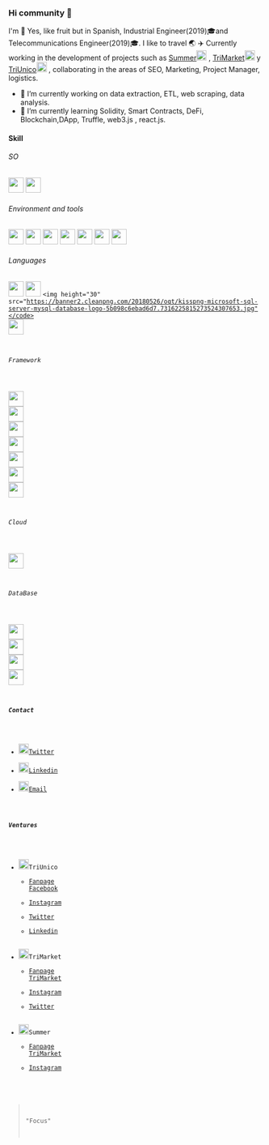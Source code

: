 ### Hi community 👋


I'm :pineapple: Yes, like fruit but in Spanish, Industrial Engineer(2019):mortar_board:and Telecommunications Engineer(2019):mortar_board:. I like to travel :earth_asia: :airplane: Currently working in the development of projects such as [Summer](https://summer.so/)<code><img height ="20" src ="https://summer.so/wp-content/uploads/2020/11/logo_summer.png"></code> , [TriMarket](https://trimarket.store)<code><img height="20" src="https://trimarket.store/wp-content/uploads/2020/07/cropped-Logo-TriMarket-escogido-2_Mesa-de-trabajo-1-min.png" ></code> y [TriUnico](https://triunico.com)<code><img height="20" src="https://triunico.com/wp-content/uploads/2020/04/icono-peque%C3%B1o_Mesa-de-trabajo-1.png"></code> , collaborating in the areas of SEO, Marketing, Project Manager, logistics.

- 🔭 I’m currently working on data extraction, ETL, web scraping, data analysis.
- 🌱 I’m currently learning Solidity, Smart Contracts, DeFi, Blockchain,DApp, Truffle, web3.js , react.js.

#### Skill
###### SO
<code><img height="30" src="https://e7.pngegg.com/pngimages/936/104/png-clipart-tux-racer-linux-kernel-mailing-list-computer-icons-linux-logo-vertebrate.png"></code>
<code><img height="30" src="https://www.muycomputer.com/wp-content/uploads/2013/08/Windows8.jpeg"></code>

###### Environment and tools
<code><img height="30" src="https://avatars3.githubusercontent.com/u/18133?s=200&v=4" ></code>
<code><img height="30" src="https://cdn.worldvectorlogo.com/logos/visual-studio-code-1.svg"></code>
<code><img height="30" src="https://upload.wikimedia.org/wikipedia/commons/thumb/3/38/Jupyter_logo.svg/518px-Jupyter_logo.svg.png"></code>
<code><img height="30" src="https://colab.research.google.com/img/colab_favicon_256px.png"></code>
<code><img height="30" src="https://bit.ly/3hezBtZ"></code>
<code><img height="30" src="https://miro.medium.com/max/800/1*-IKxrqCFwFuOx0oTdJfh4Q.png"></code>
<code><img height="30" src="https://bit.ly/3hfN4BA"></code>

###### Languages
<code><img height="30" src="https://upload.wikimedia.org/wikipedia/commons/thumb/c/c3/Python-logo-notext.svg/1024px-Python-logo-notext.svg.png"></code>
<code><img height="30" src="https://s1.eestatic.com/2017/07/19/actualidad/Actualidad_232491174_129964691_698x400.jpg"></code>
<code><img height="30" src="https://banner2.cleanpng.com/20180526/oqt/kisspng-microsoft-sql-server-mysql-database-logo-5b098c6ebad6d7.7316225815273524307653.jpg"</code>
<code><img height="30" src="https://en.bitcoinwiki.org/upload/en/images/thumb/d/d5/Solidity.png/400px-Solidity.png"></code>

###### Framework
<code><img height="30" src="https://upload.wikimedia.org/wikipedia/commons/thumb/e/ed/Pandas_logo.svg/1200px-Pandas_logo.svg.png"></code>
<code><img height="30" src="https://upload.wikimedia.org/wikipedia/commons/thumb/1/1a/NumPy_logo.svg/1280px-NumPy_logo.svg.png"></code>
<code><img height="30" src="https://i1.wp.com/www.clubdetecnologia.net/wp-content/uploads/2017/11/scrapy-big-logo.png?resize=200%2C255"></code>
<code><img height="30" src="https://cleventy.com/wp-content/uploads/2014/07/selenium-logo.png"></code>
<code><img height="30" src="https://encrypted-tbn0.gstatic.com/images?q=tbn%3AANd9GcSXiQLl1XEs0ll1MUYDoZCYlRQ4KEcA3AQr8Q&usqp=CAU"></code>
<code><img height="30" src="https://funthon.files.wordpress.com/2017/05/bs.png"></code>
<code><img height="30" src="https://requests.readthedocs.io/es/latest/_static/requests-sidebar.png"></code>

###### Cloud
<code><img height="30" src="https://cloud.google.com/images/social-icon-google-cloud-1200-630.png"></code>

###### DataBase
<code><img height="30" src="https://upload.wikimedia.org/wikipedia/commons/thumb/2/29/Postgresql_elephant.svg/1200px-Postgresql_elephant.svg.png"></code>
<code><img height="30" src="https://download.logo.wine/logo/MySQL/MySQL-Logo.wine.png"></code>
<code><img height="30" src="https://webassets.mongodb.com/_com_assets/cms/MongoDB_Logo_FullColorBlack_RGB-4td3yuxzjs.png"></code>
<code><img height="30" src="https://bit.ly/3k21KpX"></code>

##### Contact
- <code><img height="20" src="https://3.bp.blogspot.com/-NxouMmz2bOY/T8_ac97cesI/AAAAAAAAGg0/e3vY1_bdnbE/s1600/Twitter+logo+2012.png"></code>[Twitter](https://twitter.com/pinajmr)
- <code><img height="20" src="https://www.soydemarketing.com/wp-content/uploads/2015/12/linkedin-logo.png"></code>[Linkedin](https://www.linkedin.com/in/pinajmr/)
- <code><img height="20" src="https://lamanzanamordida.net/app/uploads-lamanzanamordida.net/2018/04/1Jj-Xzp0sIkUg23HOqzZF4w.png"></code>[Email](https://mail.google.com/mail/u/0/?view=cm&fs=1&tf=1&source=mailto&to=pinajoma0@gmail.com)



##### Ventures
- <code><img height="20" src="https://triunico.com/wp-content/uploads/2020/04/icono-peque%C3%B1o_Mesa-de-trabajo-1.png"></code>TriUnico
  - [Fanpage Facebook](https://www.facebook.com/TriUnico/)
  - [Instagram](https://www.instagram.com/triunico_/)
  - [Twitter](https://twitter.com/Triunico_)
  - [Linkedin](https://www.linkedin.com/company/triunico/)
- <code><img height="20" src="https://trimarket.store/wp-content/uploads/2020/07/cropped-Logo-TriMarket-escogido-2_Mesa-de-trabajo-1-min.png" ></code>TriMarket
  - [Fanpage TriMarket](https://www.facebook.com/trimarket.store)
  - [Instagram](https://www.instagram.com/trimarket_/)
  - [Twitter](https://twitter.com/trimarket_)
- <code><img height="20" src="https://summer.so/wp-content/uploads/2020/11/logo_summer.png" ></code>Summer
  - [Fanpage TriMarket](https://www.facebook.com/TheSummerApp/)
  - [Instagram](https://www.instagram.com/app_summer/)

>"Focus"

